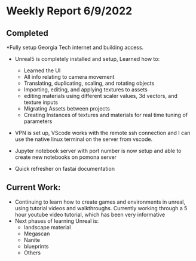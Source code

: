 # Weekly Report 6/9/2022
## Completed
*Fully setup Georgia Tech internet and building access. 
* Unreal5 is completely installed and setup, Learned how to:
   * Learned the UI
   * All info relating to camera movement
   * Translating, duplicating, scaling, and rotating objects
   * Importing, editing, and applying textures to assets
   * editing materials using different scaler values, 3d vectors, and texture inputs
   * Migrating Assets between projects
   * Creating Instances of textures and materials for real time tuning of parameters
        
* VPN is set up, VScode works with the remote ssh connection and I can use the native linux terminal on the server from vscode.
* Jupyter notebook server with port number is now setup and able to create new notebooks on pomona server
* Quick refresher on fastai documentation
## Current Work:
* Continuing to learn how to create games and environments in unreal, using tutorial videos and walkthroughs. Currently working through a 5 hour youtube video tutorial, which has been very informative
* Next phases of learning Unreal is: 
  * landscape material
  * Megascan
  * Nanite
  * blueprints
  * Others

